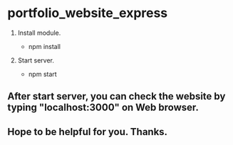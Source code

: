 # portfolio_website_express

1. Install module.

    - npm install
    
2. Start server.

    - npm start

## After start server, you can check the website by typing "localhost:3000" on Web browser.

## Hope to be helpful for you. Thanks.
